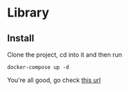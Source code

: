 # Library

## Install

Clone the project, cd into it and then run

```shell
docker-compose up -d
```
You're all good, go check <a href="http://localhost:8080">this url</a>
